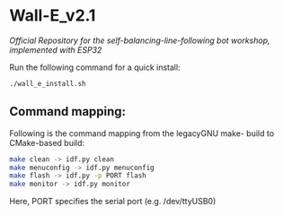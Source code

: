 # Wall-E_v2.1

*Official Repository for the self-balancing-line-following bot workshop, implemented with ESP32*

Run the following command for a quick install:

```bash
./wall_e_install.sh
```
## Command mapping:

Following is the command mapping from the legacyGNU make- build to CMake-based build:
```bash
make clean -> idf.py clean
make menuconfig -> idf.py menuconfig
make flash -> idf.py -p PORT flash
make monitor -> idf.py monitor
```
Here, PORT specifies the serial port (e.g. /dev/ttyUSB0)
 


